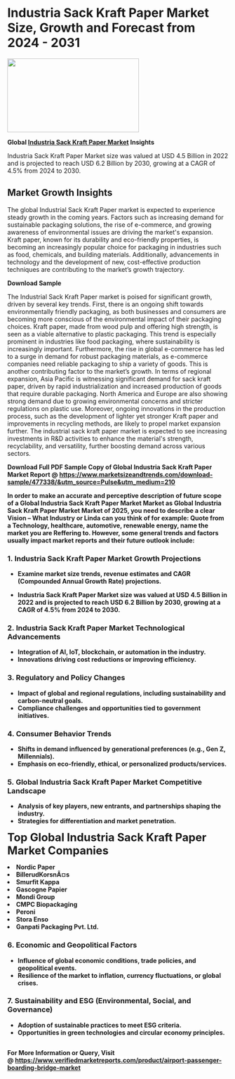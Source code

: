 <H1>Industria Sack Kraft Paper Market Size, Growth and Forecast from 2024 - 2031</H1><img class="aligncenter size-medium wp-image-584254" src="https://thirdeyenews.in/wp-content/uploads/2024/09/Global-Market-Research-300x168.jpeg" alt="" width="300" height="168" /><p><strong>Global&nbsp;<a href="https://www.marketsizeandtrends.com/download-sample/477338/&amp;utm_source=Pulse&amp;utm_medium=210">Industria Sack Kraft Paper Market</a> Insights</strong></p><p>Industria Sack Kraft Paper Market size was valued at USD 4.5 Billion in 2022 and is projected to reach USD 6.2 Billion by 2030, growing at a CAGR of 4.5% from 2024 to 2030.</p><p><h2>Market Growth Insights</h2> <p>The global Industrial Sack Kraft Paper market is expected to experience steady growth in the coming years. Factors such as increasing demand for sustainable packaging solutions, the rise of e-commerce, and growing awareness of environmental issues are driving the market's expansion. Kraft paper, known for its durability and eco-friendly properties, is becoming an increasingly popular choice for packaging in industries such as food, chemicals, and building materials. Additionally, advancements in technology and the development of new, cost-effective production techniques are contributing to the market’s growth trajectory.</p> <p><strong>Download Sample</strong></p> <p>The Industrial Sack Kraft Paper market is poised for significant growth, driven by several key trends. First, there is an ongoing shift towards environmentally friendly packaging, as both businesses and consumers are becoming more conscious of the environmental impact of their packaging choices. Kraft paper, made from wood pulp and offering high strength, is seen as a viable alternative to plastic packaging. This trend is especially prominent in industries like food packaging, where sustainability is increasingly important. Furthermore, the rise in global e-commerce has led to a surge in demand for robust packaging materials, as e-commerce companies need reliable packaging to ship a variety of goods. This is another contributing factor to the market’s growth. In terms of regional expansion, Asia Pacific is witnessing significant demand for sack kraft paper, driven by rapid industrialization and increased production of goods that require durable packaging. North America and Europe are also showing strong demand due to growing environmental concerns and stricter regulations on plastic use. Moreover, ongoing innovations in the production process, such as the development of lighter yet stronger Kraft paper and improvements in recycling methods, are likely to propel market expansion further. The industrial sack kraft paper market is expected to see increasing investments in R&D activities to enhance the material's strength, recyclability, and versatility, further boosting demand across various sectors.</p> <p><strong></p><p><span class=""><strong>Download Full PDF Sample Copy of Global Industria Sack Kraft Paper Market Report</strong> @ <a href="https://www.marketsizeandtrends.com/download-sample/477338/&amp;utm_source=Pulse&amp;utm_medium=210" target="_blank">https://www.marketsizeandtrends.com/download-sample/477338/&amp;utm_source=Pulse&amp;utm_medium=210</a></span></p><p>In order to make an accurate and perceptive description of future scope of a Global&nbsp;Industria Sack Kraft Paper Market Market as Global&nbsp;Industria Sack Kraft Paper Market Market of 2025, you need to describe a clear Vision &ndash; What Industry or Linda can you think of for example: Quote from a Technology, healthcare, automotive, renewable energy, name the market you are Reffering to. However, some general trends and factors usually impact market reports and their future outlook include:</p><h3>1.&nbsp;<strong>Industria Sack Kraft Paper Market Growth Projections</strong></h3><ul><li>Examine market size trends, revenue estimates and CAGR (Compounded Annual Growth Rate) projections.</li><li><p>Industria Sack Kraft Paper Market size was valued at USD 4.5 Billion in 2022 and is projected to reach USD 6.2 Billion by 2030, growing at a CAGR of 4.5% from 2024 to 2030.</p></li></ul><h3>2.&nbsp;<strong>Industria Sack Kraft Paper Market Technological Advancements</strong></h3><ul><li>Integration of AI, IoT, blockchain, or automation in the industry.</li><li>Innovations driving cost reductions or improving efficiency.</li></ul><h3>3.&nbsp;<strong>Regulatory and Policy Changes</strong></h3><ul><li>Impact of global and regional regulations, including sustainability and carbon-neutral goals.</li><li>Compliance challenges and opportunities tied to government initiatives.</li></ul><h3>4.&nbsp;<strong>Consumer Behavior Trends</strong></h3><ul><li>Shifts in demand influenced by generational preferences (e.g., Gen Z, Millennials).</li><li>Emphasis on eco-friendly, ethical, or personalized products/services.</li></ul><h3>5.&nbsp;<strong>Global Industria Sack Kraft Paper Market Competitive Landscape</strong></h3><ul><li>Analysis of key players, new entrants, and partnerships shaping the industry.</li><li>Strategies for differentiation and market penetration.</li></ul><p data-pm-slice="1 1 []"><span style="color: inherit; font-family: inherit; font-size: 25px;">Top Global Industria Sack Kraft Paper Market Companies</span></p><div class="" data-test-id=""><p><li>Nordic Paper</li><li> BillerudKorsnÃ¤s</li><li> Smurfit Kappa</li><li> Gascogne Papier</li><li> Mondi Group</li><li> CMPC Biopackaging</li><li> Peroni</li><li> Stora Enso</li><li> Ganpati Packaging Pvt. Ltd.</li></p></div><h3>6.&nbsp;<strong>Economic and Geopolitical Factors</strong></h3><ul><li>Influence of global economic conditions, trade policies, and geopolitical events.</li><li>Resilience of the market to inflation, currency fluctuations, or global crises.</li></ul><h3>7.&nbsp;<strong>Sustainability and ESG (Environmental, Social, and Governance)</strong></h3><ul><li>Adoption of sustainable practices to meet ESG criteria.</li><li>Opportunities in green technologies and circular economy principles.</li></ul><h2><strong style="font-size: 14px;">For More Information or Query, Visit @&nbsp;</strong><a style="background-color: #ffffff; font-size: 14px;" href="https://www.marketsizeandtrends.com/report/industria-sack-kraft-paper-market/" target="_blank">https://www.verifiedmarketreports.com/product/airport-passenger-boarding-bridge-market</a></h2>
